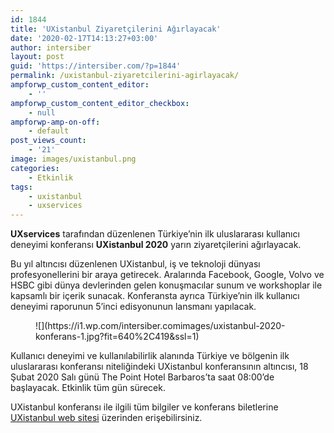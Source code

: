 ```yaml
---
id: 1844
title: 'UXistanbul Ziyaretçilerini Ağırlayacak'
date: '2020-02-17T14:13:27+03:00'
author: intersiber
layout: post
guid: 'https://intersiber.com/?p=1844'
permalink: /uxistanbul-ziyaretcilerini-agirlayacak/
ampforwp_custom_content_editor:
    - ''
ampforwp_custom_content_editor_checkbox:
    - null
ampforwp-amp-on-off:
    - default
post_views_count:
    - '21'
image: images/uxistanbul.png
categories:
    - Etkinlik
tags:
    - uxistanbul
    - uxservices
---
```


**UXservices** tarafından düzenlenen Türkiye’nin ilk uluslararası kullanıcı deneyimi konferansı **UXistanbul 2020** yarın ziyaretçilerini ağırlayacak.

Bu yıl altıncısı düzenlenen UXistanbul, iş ve teknoloji dünyası profesyonellerini bir araya getirecek. Aralarında Facebook, Google, Volvo ve HSBC gibi dünya devlerinden gelen konuşmacılar sunum ve workshoplar ile kapsamlı bir içerik sunacak. Konferansta ayrıca Türkiye’nin ilk kullanıcı deneyimi raporunun 5’inci edisyonunun lansmanı yapılacak.

<figure class="wp-block-image size-large">![](https://i1.wp.com/intersiber.comimages/uxistanbul-2020-konferans-1.jpg?fit=640%2C419&ssl=1)</figure>Kullanıcı deneyimi ve kullanılabilirlik alanında Türkiye ve bölgenin ilk uluslararası konferansı niteliğindeki UXistanbul konferansının altıncısı, 18 Şubat 2020 Salı günü The Point Hotel Barbaros’ta saat 08:00’de başlayacak. Etkinlik tüm gün sürecek.

UXistanbul konferansı ile ilgili tüm bilgiler ve konferans biletlerine [UXistanbul web sitesi](https://uxistanbul.org) üzerinden erişebilirsiniz.